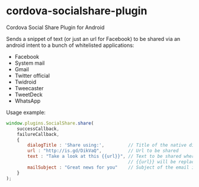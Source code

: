 cordova-socialshare-plugin
==========================

Cordova Social Share Plugin for Android

Sends a snippet of text (or just an url for Facebook) to be shared via an android intent to a bunch of whitelisted applications:

* Facebook
* System mail
* Gmail
* Twitter official
* Twidroid
* Tweecaster
* TweetDeck
* WhatsApp

Usage example:

```js
window.plugins.SocialShare.share(
    successCallback,
    failureCallback,
    {
        dialogTitle : 'Share using:',         // Title of the native dialog
        url : "http://is.gd/DikVaQ",          // Url to be shared
        text : "Take a look at this {{url}}", // Text to be shared where possible (not in Facebook)
                                              // {{url}} will be replaced by given url
        mailSubject : "Great news for you"    // Subject of the email if users select a mail client
    }
);
```
